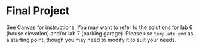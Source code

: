 # Final Project

See Canvas for instructions.
You may want to refer to the solutions for lab 6 (house elevation) and/or lab 7 (parking garage).
Please use `template.qmd` as a starting point, though you may need to modify it to suit your needs.

